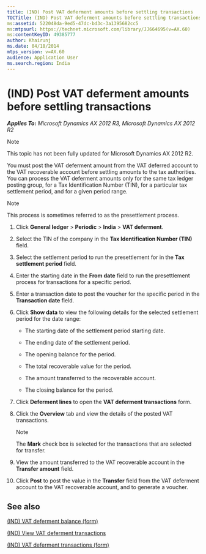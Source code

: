 ```yaml
---
title: (IND) Post VAT deferment amounts before settling transactions
TOCTitle: (IND) Post VAT deferment amounts before settling transactions
ms:assetid: 522048da-9ed5-47dc-bd3c-3a1395682cc5
ms:mtpsurl: https://technet.microsoft.com/library/JJ664695(v=AX.60)
ms:contentKeyID: 49385777
author: Khairunj
ms.date: 04/18/2014
mtps_version: v=AX.60
audience: Application User
ms.search.region: India
---
```


# (IND) Post VAT deferment amounts before settling transactions 


_**Applies To:** Microsoft Dynamics AX 2012 R3, Microsoft Dynamics AX 2012 R2_


> [!NOTE]
> <P>This topic has not been fully updated for Microsoft Dynamics AX 2012 R2.</P>



You must post the VAT deferment amount from the VAT deferred account to the VAT recoverable account before settling amounts to the tax authorities. You can process the VAT deferment amounts only for the same tax ledger posting group, for a Tax Identification Number (TIN), for a particular tax settlement period, and for a given period range.


> [!NOTE]
> <P>This process is sometimes referred to as the presettlement process.</P>



1.  Click **General ledger** \> **Periodic** \> **India** \> **VAT deferment**.

2.  Select the TIN of the company in the **Tax Identification Number (TIN)** field.

3.  Select the settlement period to run the presettlement for in the **Tax settlement period** field.

4.  Enter the starting date in the **From date** field to run the presettlement process for transactions for a specific period.

5.  Enter a transaction date to post the voucher for the specific period in the **Transaction date** field.

6.  Click **Show data** to view the following details for the selected settlement period for the date range:
    
      - The starting date of the settlement period starting date.
    
      - The ending date of the settlement period.
    
      - The opening balance for the period.
    
      - The total recoverable value for the period.
    
      - The amount transferred to the recoverable account.
    
      - The closing balance for the period.

7.  Click **Deferment lines** to open the **VAT deferment transactions** form.

8.  Click the **Overview** tab and view the details of the posted VAT transactions.
    

    > [!NOTE]
    > <P>The <STRONG>Mark</STRONG> check box is selected for the transactions that are selected for transfer.</P>



9.  View the amount transferred to the VAT recoverable account in the **Transfer amount** field.

10. Click **Post** to post the value in the **Transfer** field from the VAT deferment account to the VAT recoverable account, and to generate a voucher.

## See also

[(IND) VAT deferment balance (form)](https://technet.microsoft.com/library/jj664626\(v=ax.60\))

[(IND) View VAT deferment transactions](ind-view-vat-deferment-transactions.md)

[(IND) VAT deferment transactions (form)](https://technet.microsoft.com/library/jj710922\(v=ax.60\))

  


